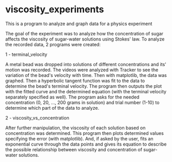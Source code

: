 # viscosity_experiments
This is a program to analyze and graph data for a physics experiment

The goal of the experiment was to analyze how the concentration of sugar affects the viscosity of sugar-water solutions using Stokes' law. To analyze the recorded data, 2 programs were created:

1 - terminal_velocity

A metal bead was dropped into solutions of different concentrations and its' motion was recorded. The videos were analyzed with Tracker to see the variation of the bead's velocity with time. Then with matplotlib, the data was graphed. Then a hyperbolic tangent function was fit to the data to determine the bead's terminal velocity. The program then outputs the plot with the fitted curve and the determined equation (with the terminal velocity separately specified as well). The program asks for the needed concentration (0, 20, ..., 200 grams in solution) and trial number (1-10) to determine which part of the data to analyze.

2 - viscosity_vs_concentration

After further manipulation, the viscosity of each solution based on concentration was determined. This program then plots determined values specifying the error (with matplotlib). And, if asked by the user, fits an exponential curve through the data points and gives its equation to describe the possible relationship between viscosity and concentration of sugar-water solutions.
